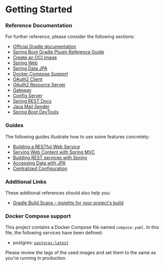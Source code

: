 # Getting Started

### Reference Documentation
For further reference, please consider the following sections:

* [Official Gradle documentation](https://docs.gradle.org)
* [Spring Boot Gradle Plugin Reference Guide](https://docs.spring.io/spring-boot/3.4.10/gradle-plugin)
* [Create an OCI image](https://docs.spring.io/spring-boot/3.4.10/gradle-plugin/packaging-oci-image.html)
* [Spring Web](https://docs.spring.io/spring-boot/3.4.10/reference/web/servlet.html)
* [Spring Data JPA](https://docs.spring.io/spring-boot/3.4.10/reference/data/sql.html#data.sql.jpa-and-spring-data)
* [Docker Compose Support](https://docs.spring.io/spring-boot/3.4.10/reference/features/dev-services.html#features.dev-services.docker-compose)
* [OAuth2 Client](https://docs.spring.io/spring-boot/3.4.10/reference/web/spring-security.html#web.security.oauth2.client)
* [OAuth2 Resource Server](https://docs.spring.io/spring-boot/3.4.10/reference/web/spring-security.html#web.security.oauth2.server)
* [Gateway](https://docs.spring.io/spring-cloud-gateway/reference/spring-cloud-gateway-server-mvc.html)
* [Config Server](https://docs.spring.io/spring-cloud-config/reference/server.html)
* [Spring REST Docs](https://docs.spring.io/spring-restdocs/docs/current/reference/htmlsingle/)
* [Java Mail Sender](https://docs.spring.io/spring-boot/3.4.10/reference/io/email.html)
* [Spring Boot DevTools](https://docs.spring.io/spring-boot/3.4.10/reference/using/devtools.html)

### Guides
The following guides illustrate how to use some features concretely:

* [Building a RESTful Web Service](https://spring.io/guides/gs/rest-service/)
* [Serving Web Content with Spring MVC](https://spring.io/guides/gs/serving-web-content/)
* [Building REST services with Spring](https://spring.io/guides/tutorials/rest/)
* [Accessing Data with JPA](https://spring.io/guides/gs/accessing-data-jpa/)
* [Centralized Configuration](https://spring.io/guides/gs/centralized-configuration/)

### Additional Links
These additional references should also help you:

* [Gradle Build Scans – insights for your project's build](https://scans.gradle.com#gradle)

### Docker Compose support
This project contains a Docker Compose file named `compose.yaml`.
In this file, the following services have been defined:

* postgres: [`postgres:latest`](https://hub.docker.com/_/postgres)

Please review the tags of the used images and set them to the same as you're running in production.

